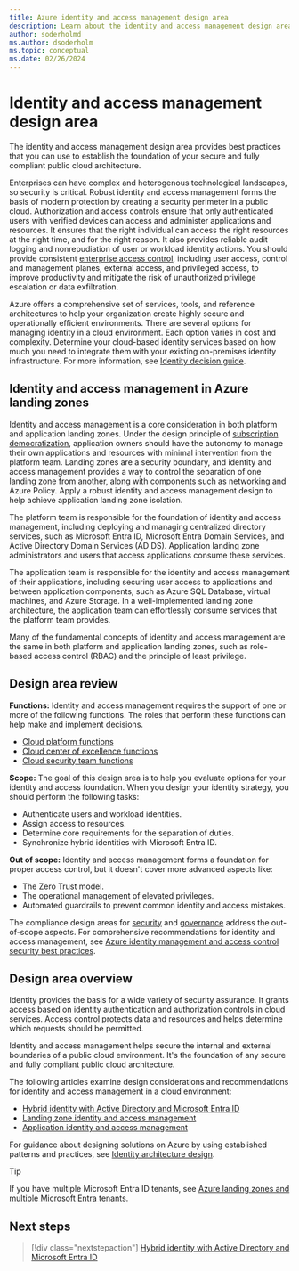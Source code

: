 ```yaml
---
title: Azure identity and access management design area
description: Learn about the identity and access management design area, which provides best practices to establish the foundation of your public cloud architecture.
author: soderholmd
ms.author: dsoderholm
ms.topic: conceptual
ms.date: 02/26/2024
---
```


# Identity and access management design area

The identity and access management design area provides best practices that you can use to establish the foundation of your secure and fully compliant public cloud architecture.

Enterprises can have complex and heterogenous technological landscapes, so security is critical. Robust identity and access management forms the basis of modern protection by creating a security perimeter in a public cloud. Authorization and access controls ensure that only authenticated users with verified devices can access and administer applications and resources. It ensures that the right individual can access the right resources at the right time, and for the right reason. It also provides reliable audit logging and nonrepudiation of user or workload identity actions. You should provide consistent [enterprise access control](/security/privileged-access-workstations/privileged-access-access-model), including user access, control and management planes, external access, and privileged access, to improve productivity and mitigate the risk of unauthorized privilege escalation or data exfiltration.

Azure offers a comprehensive set of services, tools, and reference architectures to help your organization create highly secure and operationally efficient environments. There are several options for managing identity in a cloud environment. Each option varies in cost and complexity. Determine your cloud-based identity services based on how much you need to integrate them with your existing on-premises identity infrastructure. For more information, see [Identity decision guide](../../../decision-guides/identity/index.md).

## Identity and access management in Azure landing zones

Identity and access management is a core consideration in both platform and application landing zones. Under the design principle of [subscription democratization](../design-principles.md#subscription-democratization), application owners should have the autonomy to manage their own applications and resources with minimal intervention from the platform team. Landing zones are a security boundary, and identity and access management provides a way to control the separation of one landing zone from another, along with components such as networking and Azure Policy. Apply a robust identity and access management design to help achieve application landing zone isolation.

The platform team is responsible for the foundation of identity and access management, including deploying and managing centralized directory services, such as Microsoft Entra ID, Microsoft Entra Domain Services, and Active Directory Domain Services (AD DS). Application landing zone administrators and users that access applications consume these services.

The application team is responsible for the identity and access management of their applications, including securing user access to applications and between application components, such as Azure SQL Database, virtual machines, and Azure Storage. In a well-implemented landing zone architecture, the application team can effortlessly consume services that the platform team provides.

Many of the fundamental concepts of identity and access management are the same in both platform and application landing zones, such as role-based access control (RBAC) and the principle of least privilege.

## Design area review

**Functions:** Identity and access management requires the support of one or more of the following functions. The roles that perform these functions can help make and implement decisions.

- [Cloud platform functions](../../../organize/cloud-platform.md)
- [Cloud center of excellence functions](../../../organize/cloud-center-of-excellence.md)
- [Cloud security team functions](../../../organize/cloud-security.md)

**Scope:** The goal of this design area is to help you evaluate options for your identity and access foundation. When you design your identity strategy, you should perform the following tasks:

- Authenticate users and workload identities.
- Assign access to resources.
- Determine core requirements for the separation of duties.
- Synchronize hybrid identities with Microsoft Entra ID.

**Out of scope:** Identity and access management forms a foundation for proper access control, but it doesn't cover more advanced aspects like:

- The Zero Trust model.
- The operational management of elevated privileges.
- Automated guardrails to prevent common identity and access mistakes.

The compliance design areas for [security](./security.md) and [governance](./governance.md) address the out-of-scope aspects. For comprehensive recommendations for identity and access management, see [Azure identity management and access control security best practices](/azure/security/fundamentals/identity-management-best-practices).

## Design area overview

Identity provides the basis for a wide variety of security assurance. It grants access based on identity authentication and authorization controls in cloud services. Access control protects data and resources and helps determine which requests should be permitted.

Identity and access management helps secure the internal and external boundaries of a public cloud environment. It's the foundation of any secure and fully compliant public cloud architecture.

The following articles examine design considerations and recommendations for identity and access management in a cloud environment:

- [Hybrid identity with Active Directory and Microsoft Entra ID](identity-access-active-directory-hybrid-identity.md)
- [Landing zone identity and access management](identity-access-landing-zones.md)
- [Application identity and access management](identity-access-application-access.md)

For guidance about designing solutions on Azure by using established patterns and practices, see [Identity architecture design](/azure/architecture/identity/identity-start-here).

> [!TIP]
> If you have multiple Microsoft Entra ID tenants, see [Azure landing zones and multiple Microsoft Entra tenants](multi-tenant/overview.md).

## Next steps
>
> [!div class="nextstepaction"]
> [Hybrid identity with Active Directory and Microsoft Entra ID](identity-access-active-directory-hybrid-identity.md)
